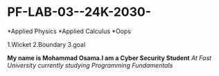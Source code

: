 # PF-LAB-03--24K-2030-
*Applied Physics
*Applied Calculus
*Oops

1.Wicket
2.Boundary
3.goal

**My name is Mohammad Osama.I am a Cyber Security Student**
_At Fast University currently studying Programming Fundamentals_



